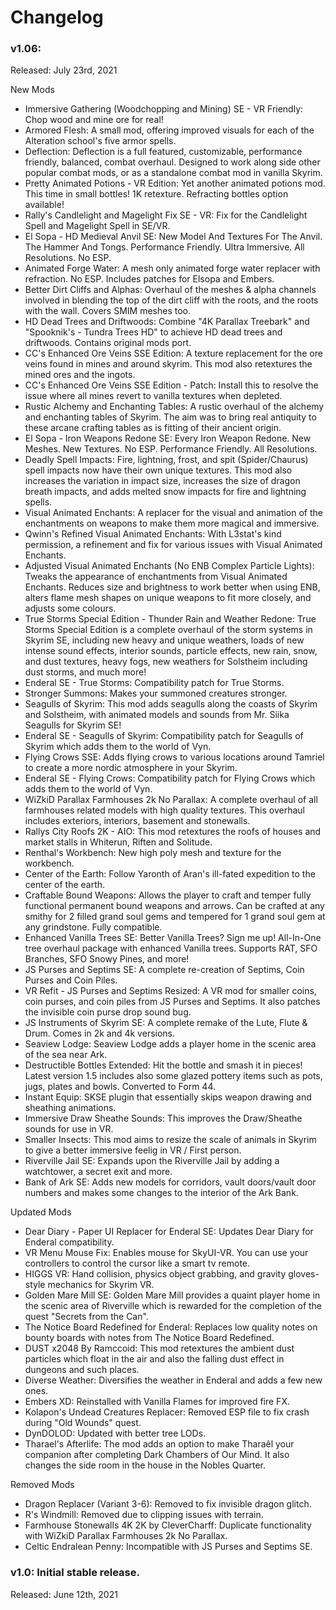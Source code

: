 # Changelog

### v1.06:
Released: July 23rd, 2021

New Mods
- Immersive Gathering (Woodchopping and Mining) SE - VR Friendly:  Chop wood and mine ore for real!
- Armored Flesh:  A small mod, offering improved visuals for each of the Alteration school's five armor spells.
- Deflection:  Deflection is a full featured, customizable, performance friendly, balanced, combat overhaul. Designed to work along side other popular combat mods, or as a standalone combat mod in vanilla Skyrim.
- Pretty Animated Potions - VR Edition:  Yet another animated potions mod. This time in small bottles! 1K retexture. Refracting bottles option available!
- Rally's Candlelight and Magelight Fix SE - VR:  Fix for the Candlelight Spell and Magelight Spell in SE/VR.
- El Sopa - HD Medieval Anvil SE:  New Model And Textures For The Anvil. The Hammer And Tongs. Performance Friendly. Ultra Immersive. All Resolutions. No ESP.
- Animated Forge Water:  A mesh only animated forge water replacer with refraction. No ESP. Includes patches for Elsopa and Embers.
- Better Dirt Cliffs and Alphas:  Overhaul of the meshes & alpha channels involved in blending the top of the dirt cliff with the roots, and the roots with the wall. Covers SMIM meshes too.
- HD Dead Trees and Driftwoods:  Combine "4K Parallax Treebark" and "Spooknik's - Tundra Trees HD" to achieve HD dead trees and driftwoods. Contains original mods port.
- CC's Enhanced Ore Veins SSE Edition:  A texture replacement for the ore veins found in mines and around skyrim. This mod also retextures the mined ores and the ingots.
- CC's Enhanced Ore Veins SSE Edition - Patch:  Install this to resolve the issue where all mines revert to vanilla textures when depleted.
- Rustic Alchemy and Enchanting Tables:  A rustic overhaul of the alchemy and enchanting tables of Skyrim. The aim was to bring real antiquity to these arcane crafting tables as is fitting of their ancient origin.
- El Sopa - Iron Weapons Redone SE:  Every Iron Weapon Redone. New Meshes. New Textures. No ESP. Performance Friendly. All Resolutions.
- Deadly Spell Impacts:  Fire, lightning, frost, and spit (Spider/Chaurus) spell impacts now have their own unique textures. This mod also increases the variation in impact size, increases the size of dragon breath impacts, and adds melted snow impacts for fire and lightning spells.
- Visual Animated Enchants:  A replacer for the visual and animation of the enchantments on weapons to make them more magical and immersive.
- Qwinn's Refined Visual Animated Enchants:  With L3stat's kind permission, a refinement and fix for various issues with Visual Animated Enchants.
- Adjusted Visual Animated Enchants (No ENB Complex Particle Lights):  Tweaks the appearance of enchantments from Visual Animated Enchants. Reduces size and brightness to work better when using ENB, alters flame mesh shapes on unique weapons to fit more closely, and adjusts some colours.
- True Storms Special Edition - Thunder Rain and Weather Redone:  True Storms Special Edition is a complete overhaul of the storm systems in Skyrim SE, including new heavy and unique weathers, loads of new intense sound effects, interior sounds, particle effects, new rain, snow, and dust textures, heavy fogs, new weathers for Solstheim including dust storms, and much more!
- Enderal SE - True Storms:  Compatibility patch for True Storms.
- Stronger Summons:  Makes your summoned creatures stronger.
- Seagulls of Skyrim:  This mod adds seagulls along the coasts of Skyrim and Solstheim, with animated models and sounds from Mr. Siika Seagulls for Skyrim SE!
- Enderal SE - Seagulls of Skyrim:  Compatibility patch for Seagulls of Skyrim which adds them to the world of Vyn.
- Flying Crows SSE:  Adds flying crows to various locations around Tamriel to create a more nordic atmosphere in your Skyrim.
- Enderal SE - Flying Crows:  Compatibility patch for Flying Crows which adds them to the world of Vyn.
- WiZkiD Parallax Farmhouses 2k No Parallax: A complete overhaul of all farmhouses related models with high quality textures. This overhaul includes exteriors, interiors, basement and stonewalls.
- Rallys City Roofs 2K - AIO: This mod retextures the roofs of houses and market stalls in Whiterun, Riften and Solitude.
- Renthal's Workbench: New high poly mesh and texture for the workbench.
- Center of the Earth: Follow Yaronth of Aran's ill-fated expedition to the center of the earth.
- Craftable Bound Weapons: Allows the player to craft and temper fully functional permanent bound weapons and arrows. Can be crafted at any smithy for 2 filled grand soul gems and tempered for 1 grand soul gem at any grindstone. Fully compatible.
- Enhanced Vanilla Trees SE: Better Vanilla Trees? Sign me up! All-In-One tree overhaul package with enhanced Vanilla trees. Supports RAT, SFO Branches, SFO Snowy Pines, and more!
- JS Purses and Septims SE: A complete re-creation of Septims, Coin Purses and Coin Piles.
- VR Refit - JS Purses and Septims Resized: A VR mod for smaller coins, coin purses, and coin piles from JS Purses and Septims. It also patches the invisible coin purse drop sound bug.
- JS Instruments of Skyrim SE: A complete remake of the Lute, Flute & Drum. Comes in 2k and 4k versions.
- Seaview Lodge: Seaview Lodge adds a player home in the scenic area of the sea near Ark.
- Destructible Bottles Extended:  Hit the bottle and smash it in pieces! Latest version 1.5 includes also some glazed pottery items such as pots, jugs, plates and bowls.  Converted to Form 44.
- Instant Equip: SKSE plugin that essentially skips weapon drawing and sheathing animations.
- Immersive Draw Sheathe Sounds: This improves the Draw/Sheathe sounds for use in VR.
- Smaller Insects: This mod aims to resize the scale of animals in Skyrim to give a better immersive feelig in VR / First person.
- Riverville Jail SE: Expands upon the Riverville Jail by adding a watchtower, a secret exit and more.
- Bank of Ark SE: Adds new models for corridors, vault doors/vault door numbers and makes some changes to the interior of the Ark Bank.

Updated Mods
- Dear Diary - Paper UI Replacer for Enderal SE: Updates Dear Diary for Enderal compatibility.
- VR Menu Mouse Fix: Enables mouse for SkyUI-VR. You can use your controllers to control the cursor like a smart tv remote.
- HIGGS VR:  Hand collision, physics object grabbing, and gravity gloves-style mechanics for Skyrim VR.
- Golden Mare Mill SE: Golden Mare Mill provides a quaint player home in the scenic area of Riverville which is rewarded for the completion of the quest "Secrets from the Can".
- The Notice Board Redefined for Enderal: Replaces low quality notes on bounty boards with notes from The Notice Board Redefined.
- DUST x2048 By Ramccoid:  This mod retextures the ambient dust particles which float in the air and also the falling dust effect in dungeons and such places.
- Diverse Weather:  Diversifies the weather in Enderal and adds a few new ones.
- Embers XD: Reinstalled with Vanilla Flames for improved fire FX.
- Kolapon's Undead Creatures Replacer: Removed ESP file to fix crash during "Old Wounds" quest.
- DynDOLOD: Updated with better tree LODs.
- Tharael's Afterlife: The mod adds an option to make Tharaêl your companion after completing Dark Chambers of Our Mind.  It also changes the side room in the house in the Nobles Quarter.
 
Removed Mods
- Dragon Replacer (Variant 3-6):  Removed to fix invisible dragon glitch.
- R's Windmill: Removed due to clipping issues with terrain.
- Farmhouse Stonewalls 4K 2K by CleverCharff:  Duplicate functionality with WiZkiD Parallax Farmhouses 2k No Parallax.
- Celtic Endralean Penny:  Incompatible with JS Purses and Septims SE.

### v1.0:  Initial stable release.
Released: June 12th, 2021
